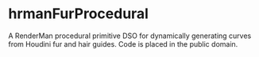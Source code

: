 hrmanFurProcedural
==================

A RenderMan procedural primitive DSO for dynamically generating curves from Houdini fur and hair guides. Code is placed in the public domain.